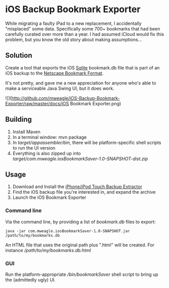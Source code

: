 iOS Backup Bookmark Exporter
================================

While migrating a faulty iPad to a new replacement, I accidentally "misplaced" some data.  Specifically some 700+ bookmarks that had been carefully curated over more than a year.  I had assumed iCloud would fix this problem, but you know the old story about making assumptions...

Solution
------------------------------- 
Create a tool that exports the iOS [Sqlite](http://www.sqlite.org/) bookmark.db file that is part of an iOS backup to the [Netscape Bookmark Format](http://msdn.microsoft.com/en-us/library/ie/aa753582\(v=vs.85\).aspx).  

It's not pretty, and gave me a new appreciation for anyone who's able to make a serviceable Java Swing UI, but it does work.

![](http://github.com/mweagle/iOS-Backup-Bookmark-Exporter/raw/master/docs/iOS Bookmark Exporter.png)

Building
------------------------------- 
1. Install Maven
2. In a terminal window:
	mvn package
3. In  _target/appassembler/bin_, there will be platform-specific shell scripts to run the UI version
4. Everything is also zipped up into _target/com.mweagle.iosBookmarkSaver-1.0-SNAPSHOT-dist.zip_


Usage
------------------------------- 
1. Download and Install the [iPhone/iPod Touch Backup Extractor](http://supercrazyawesome.com/) 
2. Find the iOS backup file you're interested in, and expand the archive
3. Launch the iOS Bookmark Exporter

### Command line ###
Via the command line, by providing a list of _bookmark.db_ files to export: 

    java -jar com.mweagle.iosBookmarkSaver-1.0-SNAPSHOT.jar /path/to/my/bookmarks.db

An HTML file that uses the original path plus ".html" will be created.  For instance _/path/to/my/bookmarks.db.html_

### GUI ###
Run the platform-appropriate _/bin/bookmarkSaver_ shell script to bring up the (admittedly ugly) UI.


